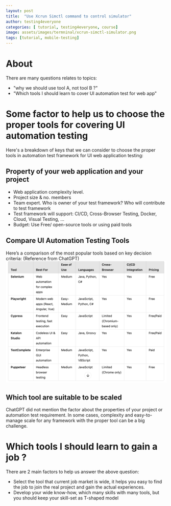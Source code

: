 ```yaml
---
layout: post
title:  "Use Xcrun Simctl command to control simulator" 
author: testing4everyone
categories: [ tutorial, testing4everyone, course]
image: assets/images/termninal/xcrun-simctl-simulator.png
tags: [tutorial, mobile-testing]
---
```


# About
There are many questions relates to topics: 
- "why we should use tool A, not tool B ?" 
- "Which tools I should learn to cover UI automation test for web app"

# Some factor to help us to choose the proper tools for covering UI automation testing

Here's a breakdown of keys that we can consider to choose the proper tools in automation test framework for UI web application testing:

## Property of your web application and your project
- Web application complexity level.
- Project size & no. members
- Team expert. Who is owner of your test framework? Who will contribute to test framework
- Test framework will support: CI/CD, Cross-Browser Testing, Docker, Cloud, Visual Testing, ...
- Budget: Use Free/ open-source tools or using paid tools

## Compare UI Automation Testing Tools
Here’s a comparison of the most popular tools based on key decision criteria: (Reference from ChatGPT)
![img.png](../../assets/images/web-testing/web-automation-test-tools-comparison-chatgpt.png)

## Which tool are suitable to be scaled 
ChatGPT did not mention the factor about the properties of your project or automation test requirement. In some cases,  complexity and easy-to-manage scale for any framework with the proper tool can be a big challenge.

# Which tools I should learn to gain a job ?
There are 2 main factors to help us answer the above question:
- Select the tool that current job market is wide, it helps you easy to find the job to join the real project and gain the actual experiences.
- Develop your wide know-how, which many skills with many tools, but you should keep your skill-set as T-shaped model

